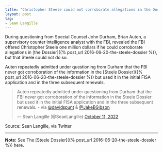 ```yaml
---
title: "Christopher Steele could not corroborate allegations in the Dossier"
layout: post
tag:
- Sean Langille
---
```


During questioning from Special Counsel John Durham, Brian Auten, a supervisory counter intelligence analyst with the FBI, revealed the FBI offered Christopher Steele one million dollars if he could corroborate allegations in [the Dossier]({% post_url 2016-06-20-the-steele-dossier %}), but that Steele could not do so.

Auten repeatedly admitted under questioning from Durham that the FBI never got corroboration of the information in the [Steele Dossier]({% post_url 2016-06-20-the-steele-dossier %}) but used it in the initial FISA application and in the three subsequent renewals.

<blockquote class="twitter-tweet"><p lang="en" dir="ltr">Auten repeatedly admitted under questioning from Durham that the FBI never got corroboration of the information in the Steele Dossier but used it in the initial FISA application and in the three subsequent renewals. - via <a href="https://twitter.com/davidspunt?ref_src=twsrc%5Etfw">@davidspunt</a> &amp; <a href="https://twitter.com/JakeBGibson?ref_src=twsrc%5Etfw">@JakeBGibson</a></p>&mdash; Sean Langille (@SeanLangille) <a href="https://twitter.com/SeanLangille/status/1579933058123575297?ref_src=twsrc%5Etfw">October 11, 2022</a></blockquote> <script async src="https://platform.twitter.com/widgets.js" charset="utf-8"></script>

Source: Sean Langille, via Twitter

---

**Note:** See The [Steele Dossier]({% post_url 2016-06-20-the-steele-dossier %}) here.

